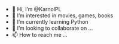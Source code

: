 - 👋 Hi, I’m @KarnolPL
- 👀 I’m interested in movies, games, books
- 🌱 I’m currently learning Python
- 💞️ I’m looking to collaborate on ...
- 📫 How to reach me ...

<!---
KarnolPL/KarnolPL is a ✨ special ✨ repository because its `README.md` (this file) appears on your GitHub profile.
You can click the Preview link to take a look at your changes.
--->
